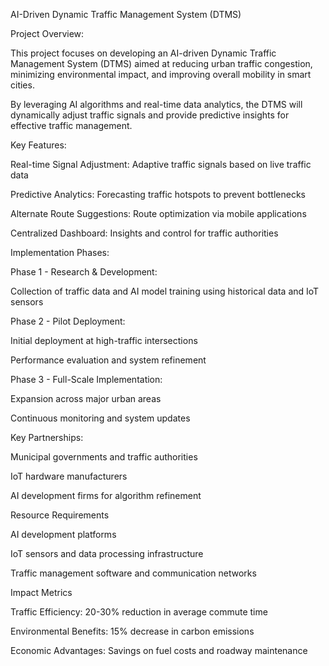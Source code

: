 AI-Driven Dynamic Traffic Management System (DTMS)

Project Overview:

This project focuses on developing an AI-driven Dynamic Traffic Management System (DTMS) aimed at reducing urban traffic congestion, minimizing environmental impact, and improving overall mobility in smart cities.

By leveraging AI algorithms and real-time data analytics, the DTMS will dynamically adjust traffic signals and provide predictive insights for effective traffic management.

Key Features:

Real-time Signal Adjustment: Adaptive traffic signals based on live traffic data

Predictive Analytics: Forecasting traffic hotspots to prevent bottlenecks

Alternate Route Suggestions: Route optimization via mobile applications

Centralized Dashboard: Insights and control for traffic authorities

Implementation Phases:

Phase 1 - Research & Development:

Collection of traffic data and AI model training using historical data and IoT sensors

Phase 2 - Pilot Deployment:

Initial deployment at high-traffic intersections

Performance evaluation and system refinement

Phase 3 - Full-Scale Implementation:

Expansion across major urban areas

Continuous monitoring and system updates

Key Partnerships:

Municipal governments and traffic authorities

IoT hardware manufacturers

AI development firms for algorithm refinement

Resource Requirements

AI development platforms

IoT sensors and data processing infrastructure

Traffic management software and communication networks

Impact Metrics

Traffic Efficiency: 20-30% reduction in average commute time

Environmental Benefits: 15% decrease in carbon emissions

Economic Advantages: Savings on fuel costs and roadway maintenance
